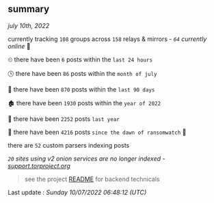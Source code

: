 
## summary
_july 10th, 2022_

currently tracking `108` groups across `158` relays & mirrors - _`64` currently online_ 📡

⏲ there have been `6` posts within the `last 24 hours`

🕓 there have been `86` posts within the `month of july`

📅 there have been `870` posts within the `last 90 days`

🏚 there have been `1930` posts within the `year of 2022`

🚀 there have been `2252` posts `last year`

🦕 there have been `4216` posts `since the dawn of ransomwatch` 🐣

there are `52` custom parsers indexing posts

_`20` sites using v2 onion services are no longer indexed - [support.torproject.org](https://support.torproject.org/onionservices/v2-deprecation/)_

> see the project [README](https://github.com/jmousqueton/ransomwatch#readme) for backend technicals



Last update : _Sunday 10/07/2022 06:48:12 (UTC)_

